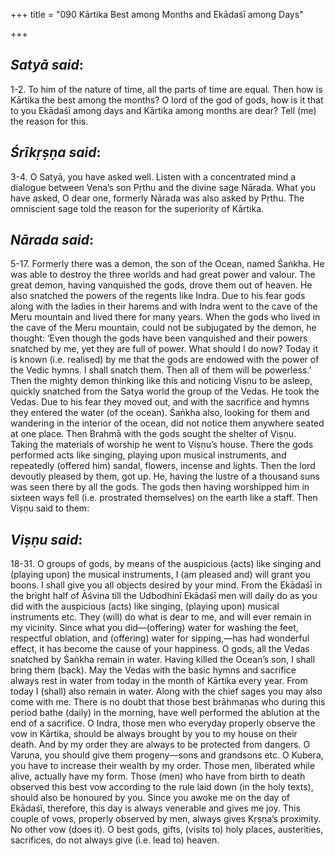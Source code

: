 +++
title = "090 Kārtika Best among Months and Ekādaśī among Days"

+++
 

## *Satyā said*:

1-2. To him of the nature of time, all the parts of time are equal. Then how is Kārtika the best among the months? O lord of the god of gods, how is it that to you Ekādaśī among days and Kārtika among months are dear? Tell (me) the reason for this.

## *Śrīkṛṣṇa said*:

3-4. O Satyā, you have asked well. Listen with a concentrated mind a dialogue between Vena’s son Pṛthu and the divine sage Nārada. What you have asked, O dear one, formerly Nārada was also asked by Pṛthu. The omniscient sage told the reason for the superiority of Kārtika.

## *Nārada said*:

5-17. Formerly there was a demon, the son of the Ocean, named Śaṅkha. He was able to destroy the three worlds and had great power and valour. The great demon, having vanquished the gods, drove them out of heaven. He also snatched the powers of the regents like Indra. Due to his fear gods along with the ladies in their harems and with Indra went to the cave of the Meru mountain and lived there for many years. When the gods who lived in the cave of the Meru mountain, could not be subjugated by the demon, he thought: ‘Even though the gods have been vanquished and their powers snatched by me, yet they are full of power. What should I do now? Today it is known (i.e. realised) by me that the gods are endowed with the power of the Vedic hymns. I shall snatch them. Then all of them will be powerless.’ Then the mighty demon thinking like this and noticing Viṣṇu to be asleep, quickly snatched from the Satya world the group of the Vedas. He took the Vedas. Due to his fear they moved out, and with the sacrifice and hymns they entered the water (of the ocean). Śaṅkha also, looking for them and wandering in the interior of the ocean, did not notice them anywhere seated at one place. Then Brahmā with the gods sought the shelter of Viṣṇu. Taking the materials of worship he went to Viṣṇu’s house. There the gods performed acts like singing, playing upon musical instruments, and repeatedly (offered him) sandal, flowers, incense and lights. Then the lord devoutly pleased by them, got up. He, having the lustre of a thousand suns was seen there by all the gods. The gods then having worshipped him in sixteen ways fell (i.e. prostrated themselves) on the earth like a staff. Then Viṣṇu said to them:

## *Viṣṇu said*:

18-31. O groups of gods, by means of the auspicious (acts) like singing and (playing upon) the musical instruments, I (am pleased and) will grant you boons. I shall give you all objects desired by your mind. From the Ekādaśī in the bright half of Āśvina till the Udbodhinī Ekādaśī men will daily do as you did with the auspicious (acts) like singing, (playing upon) musical instruments etc. They (will) do what is dear to me, and will ever remain in my vicinity. Since what you did—(offering) water for washing the feet, respectful oblation, and (offering) water for sipping,—has had wonderful effect, it has become the cause of your happiness. O gods, all the Vedas snatched by Śaṅkha remain in water. Having killed the Ocean’s son, I shall bring them (back). May the Vedas with the basic hymns and sacrifice always rest in water from today in the month of Kārtika every year. From today I (shall) also remain in water. Along with the chief sages you may also come with me. There is no doubt that those best brāhmaṇas who during this period bathe (daily) in the morning, have well performed the ablution at the end of a sacrifice. O Indra, those men who everyday properly observe the vow in Kārtika, should be always brought by you to my house on their death. And by my order they are always to be protected from dangers. O Varuṇa, you should give them progeny—sons and grandsons etc. O Kubera, you have to increase their wealth by my order. Those men, liberated while alive, actually have my form. Those (men) who have from birth to death observed this best vow according to the rule laid down (in the holy texts), should also be honoured by you. Since you awoke me on the day of Ekādaśī, therefore, this day is always venerable and gives me joy. This couple of vows, properly observed by men, always gives Kṛṣṇa’s proximity. No other vow (does it). O best gods, gifts, (visits to) holy places, austerities, sacrifices, do not always give (i.e. lead to) heaven.


